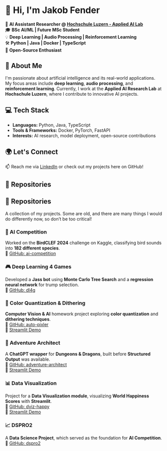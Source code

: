 # 👋 Hi, I'm Jakob Fender  

🔬 **AI Assistant Researcher @ [Hochschule Luzern - Applied AI Lab](https://www.hslu.ch/en/lucerne-school-of-information-technology/research/labs/applied-ai/)**  
🎓 **BSc AI/ML | Future MSc Student**  
💡 **Deep Learning | Audio Processing | Reinforcement Learning**  
🛠 **Python | Java | Docker | TypeScript**  
🚀 **Open-Source Enthusiast**  

## 🧠 About Me  
I'm passionate about artificial intelligence and its real-world applications. My focus areas include **deep learning**, **audio processing**, and **reinforcement learning**. Currently, I work at the **Applied AI Research Lab** at **Hochschule Luzern**, where I contribute to innovative AI projects.  

## 💻 Tech Stack  
- **Languages:** Python, Java, TypeScript  
- **Tools & Frameworks:** Docker, PyTorch, FastAPI  
- **Interests:** AI research, model deployment, open-source contributions  

## 🌍 Let's Connect  
📫 Reach me via [LinkedIn](https://www.linkedin.com/in/jakob-fender/) or check out my projects here on GitHub!  

## 📖 Repositories

## 📖 Repositories  

A collection of my projects. Some are old, and there are many things I would do differently now, so don’t be too critical!  

### 🤖 AI Competition  
Worked on the **BirdCLEF 2024** challenge on Kaggle, classifying bird sounds into **182 different species**.  
🔗 [GitHub: ai-competition](https://github.com/JakobFenderHSLU/ai-competition)  

### 🎮 Deep Learning 4 Games  
Developed a **Jass bot** using **Monte Carlo Tree Search** and a **regression neural network** for trump selection.  
🔗 [GitHub: dl4g](https://github.com/JakobFenderHSLU/dl4g)  

### 🎨 Color Quantization & Dithering  
**Computer Vision & AI** homework project exploring **color quantization** and **dithering techniques**.  
🔗 [GitHub: auto-pixler](https://github.com/JakobFenderHSLU/auto-pixler)  
🔗 [Streamlit Demo](https://auto-pixler.streamlit.app/)

### 🏰 Adventure Architect  
A **ChatGPT wrapper** for **Dungeons & Dragons**, built before **Structured Output** was available.  
🔗 [GitHub: adventure-architect](https://github.com/JakobFenderHSLU/adventure-architect)  
🔗 [Streamlit Demo](https://adventure-architect.streamlit.app/)

### 📊 Data Visualization  
Project for a **Data Visualization module**, visualizing **World Happiness Scores** with **Streamlit**.  
🔗 [GitHub: dviz-happy](https://github.com/JakobFenderHSLU/dviz-happy)  
🔗 [Streamlit Demo](https://dviz-happy.streamlit.app/)

### 📈 DSPRO2  
A **Data Science Project**, which served as the foundation for **AI Competition**.  
🔗 [GitHub: dspro2](https://github.com/JakobFenderHSLU/dspro2)  











